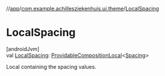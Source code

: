 //[app](../../index.md)/[com.example.achillesziekenhuis.ui.theme](index.md)/[LocalSpacing](-local-spacing.md)

# LocalSpacing

[androidJvm]\
val [LocalSpacing](-local-spacing.md): [ProvidableCompositionLocal](https://developer.android.com/reference/kotlin/androidx/compose/runtime/ProvidableCompositionLocal.html)&lt;[Spacing](-spacing/index.md)&gt;

Local containing the spacing values.
